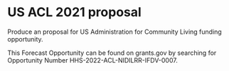 # US ACL 2021 proposal

Produce an proposal for US Administration for Community Living funding opportunity.

This Forecast Opportunity can be found on grants.gov by searching for Opportunity Number HHS-2022-ACL-NIDILRR-IFDV-0007.
